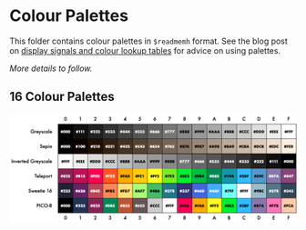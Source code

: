 # Colour Palettes

This folder contains colour palettes in `$readmemh` format. See the blog post on [display signals and colour lookup tables](https://projectf.io/posts/display-signals/) for advice on using palettes.

_More details to follow._

## 16 Colour Palettes

![](../../../doc/img/palettes-16.png?raw=true "")

